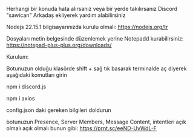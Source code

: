 Herhangi bir konuda hata alırsanız veya bir yerde takılırsanız Discord "sawican" Arkadaş ekliyerek yardım alabilirsiniz



Nodejs 22.15.1 bilgisayarınızda kurulu olmalı: https://nodejs.org/tr

Dosyaları metin belgesinde düzenlemek yerine Notepadd kurabilirsiniz: https://notepad-plus-plus.org/downloads/




Kurulum:

Botunuzun olduğu klasörde shift + sağ tık basarak terminalde aç diyerek aşağıdaki komutları girin

npm i discord.js

npm i axios

config.json daki gereken bilgileri doldurun 

botunuzun Presence, Server Members, Message Content, intentleri açık olmalı açık olmalı bunun gibi: https://prnt.sc/eeND-UvWdL-F
